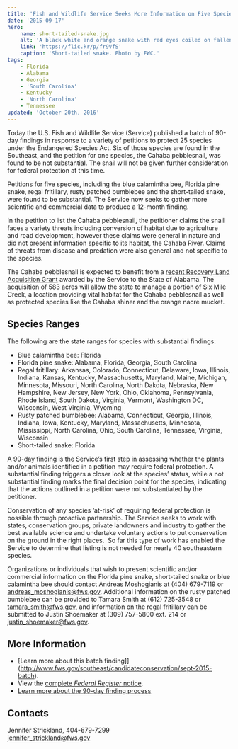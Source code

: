 ```yaml
---
title: 'Fish and Wildlife Service Seeks More Information on Five Species'
date: '2015-09-17'
hero:
    name: short-tailed-snake.jpg
    alt: 'A black white and orange snake with red eyes coiled on fallen leaves.'
    link: 'https://flic.kr/p/fr9VfS'
    caption: 'Short-tailed snake. Photo by FWC.'
tags:
    - Florida
    - Alabama
    - Georgia
    - 'South Carolina'
    - Kentucky
    - 'North Carolina'
    - Tennessee
updated: 'October 20th, 2016'
---
```


Today the U.S. Fish and Wildlife Service (Service) published a batch of 90-day findings in response to a variety of petitions to protect 25 species under the Endangered Species Act. Six of those species are found in the Southeast, and the petition for one species, the Cahaba pebblesnail, was found to be not substantial. The snail will not be given further consideration for federal protection at this time.

Petitions for five species, including the blue calamintha bee, Florida pine snake, regal fritillary, rusty patched bumblebee and the short-tailed snake, were found to be substantial. The Service now seeks to gather more scientific and commercial data to produce a 12-month finding.

In the petition to list the Cahaba pebblesnail, the petitioner claims the snail faces a variety threats including conversion of habitat due to agriculture and road development, however these claims were general in nature and did not present information specific to its habitat, the Cahaba River. Claims of threats from disease and predation were also general and not specific to the species.

The Cahaba pebblesnail is expected to benefit from a [recent Recovery Land Acquisition Grant](http://www.fws.gov/news/ShowNews.cfm?ID=27C8C57D-5056-AF00-5B3F2DAA45ADE725) awarded by the Service to the State of Alabama. The acquisition of 583 acres will allow the state to manage a portion of Six Mile Creek, a location providing vital habitat for the Cahaba pebblesnail as well as protected species like the Cahaba shiner and the orange nacre mucket.

## Species Ranges

The following are the state ranges for species with substantial findings:

 - Blue calamintha bee: Florida
 - Florida pine snake: Alabama, Florida, Georgia, South Carolina
 - Regal fritillary: Arkansas, Colorado, Connecticut, Delaware, Iowa, Illinois, Indiana, Kansas, Kentucky, Massachusetts, Maryland, Maine, Michigan, Minnesota, Missouri, North Carolina, North Dakota, Nebraska, New Hampshire, New Jersey, New York, Ohio, Oklahoma, Pennsylvania, Rhode Island, South Dakota, Virginia, Vermont, Washington DC, Wisconsin, West Virginia, Wyoming
 - Rusty patched bumblebee: Alabama, Connecticut, Georgia, Illinois, Indiana, Iowa, Kentucky, Maryland, Massachusetts, Minnesota, Mississippi, North Carolina, Ohio, South Carolina, Tennessee, Virginia, Wisconsin
 - Short-tailed snake: Florida

A 90-day finding is the Service’s first step in assessing whether the plants and/or animals identified in a petition may require federal protection. A substantial finding triggers a closer look at the species’ status, while a not substantial finding marks the final decision point for the species, indicating that the actions outlined in a petition were not substantiated by the petitioner.

Conservation of any species ‘at-risk’ of requiring federal protection is possible through proactive partnership. The Service seeks to work with states, conservation groups, private landowners and industry to gather the best available science and undertake voluntary actions to put conservation on the ground in the right places.  So far this type of work has enabled the Service to determine that listing is not needed for nearly 40 southeastern species.

Organizations or individuals that wish to present scientific and/or commercial information on the Florida pine snake, short-tailed snake or blue calamintha bee should contact Andreas Moshogianis at (404) 679-7119 or [andreas_moshogianis@fws.gov](mailto:andreas_moshogianis@fws.gov). Additional information on the rusty patched bumblebee can be provided to Tamara Smith at (612) 725-3548 or [tamara_smith@fws.gov](mailto:tamara_smith@fws.gov), and information on the regal fritillary can be submitted to Justin Shoemaker at (309) 757-5800 ext. 214 or [justin_shoemaker@fws.gov](mailto:justin_shoemaker@fws.gov).

## More Information

- [Learn more about this batch finding]](http://www.fws.gov/southeast/candidateconservation/sept-2015-batch).
- View the [complete _Federal Register_ notice](https://www.federalregister.gov/articles/2015/09/18/2015-23315/endangered-and-threatened-wildlife-and-plants-90-day-findings-on-25-petitions).
- [Learn more about the 90-day finding process](/endangered-species/90-day-findings)

## Contacts

Jennifer Strickland, 404-679-7299  
jennifer_strickland@fws.gov
